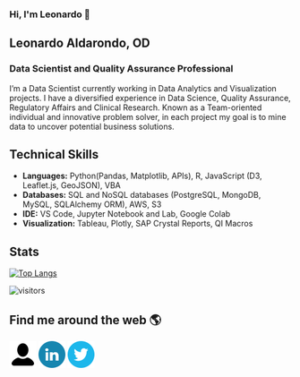 ### Hi, I'm Leonardo 👋

## Leonardo Aldarondo, OD
### Data Scientist and Quality Assurance Professional

I’m a Data Scientist currently working  in Data Analytics and Visualization projects. I have a diversified experience in Data Science, Quality Assurance, Regulatory Affairs and Clinical Research. Known as a Team-oriented individual and innovative problem solver, in each project my goal is to mine data to uncover potential business solutions.

## Technical Skills
- **Languages:** Python(Pandas, Matplotlib, APIs), R, JavaScript (D3, Leaflet.js, GeoJSON), VBA
- **Databases:** SQL and NoSQL databases (PostgreSQL, MongoDB, MySQL, SQLAlchemy ORM), AWS, S3
- **IDE:** VS Code, Jupyter Notebook and Lab, Google Colab
- **Visualization:** Tableau, Plotly, SAP Crystal Reports, QI Macros

## Stats

[![Top Langs](https://github-readme-stats.vercel.app/api/top-langs/?username=l-aldarondo&layout=compact)](https://github.com/anuraghazra/github-readme-stats)
 

![visitors](https://visitor-badge.glitch.me/badge?page_id=l-aldarondo.id&left_color=green&right_color=red)

## Find me around the web :earth_americas:

[![Portfolio](./Logos%20and%20Icons/Other%20Logos/1564534_customer_man_user_account_profile_icon.png)](https://aldarondo.pages.dev/ "Portfolio")
[![LinkedIn](./Logos%20and%20Icons/Other%20Logos/294706_circle_linkedin_icon.png)](https://www.linkedin.com/in/l-aldarondo/ "LinkedIn")
[![Twitter](./Logos%20and%20Icons/Other%20Logos/294709_circle_twitter_icon.png)](https://twitter.com/l_aldarondo "Twiter")


<!-- <p>
  <a href="https://leonardo-aldarondo.pages.dev/" title="Portfolio">
    <img src="https://www.clipartmax.com/png/small/36-368214_social-network-logo-collection-social-media-icons-blue.png" alt="Portfolio" />
  </a>
</p> -->

<!--
**l-aldarondo/l-aldarondo** is a ✨ _special_ ✨ repository because its `README.md` (this file) appears on your GitHub profile.

Here are some ideas to get you started:

- 🔭 I’m currently working on ...
- 🌱 I’m currently learning ...
- 👯 I’m looking to collaborate on ...
- 🤔 I’m looking for help with ...
- 💬 Ask me about ...
- 📫 How to reach me: ...
- 😄 Pronouns: ...
- ⚡ Fun fact: ...
-->
